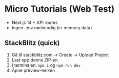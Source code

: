 # Micro Tutorials (Web Test)
- Next.js 14 + API routes
- Ingen .env nødvendig (in-memory data)

## StackBlitz (quick)
1) Gå til stackblitz.com → Create → Upload Project
2) Last opp denne ZIP-en
3) I terminalen: `npm i` og `npm run dev`
4) Åpne preview-lenken
